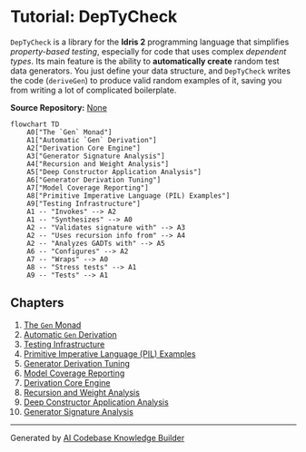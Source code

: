 # Tutorial: DepTyCheck

`DepTyCheck` is a library for the **Idris 2** programming language that simplifies *property-based testing*, especially for code that uses complex *dependent types*. Its main feature is the ability to **automatically create** random test data generators. You just define your data structure, and `DepTyCheck` writes the code (`deriveGen`) to produce valid random examples of it, saving you from writing a lot of complicated boilerplate.


**Source Repository:** [None](None)

```mermaid
flowchart TD
    A0["The `Gen` Monad"]
    A1["Automatic `Gen` Derivation"]
    A2["Derivation Core Engine"]
    A3["Generator Signature Analysis"]
    A4["Recursion and Weight Analysis"]
    A5["Deep Constructor Application Analysis"]
    A6["Generator Derivation Tuning"]
    A7["Model Coverage Reporting"]
    A8["Primitive Imperative Language (PIL) Examples"]
    A9["Testing Infrastructure"]
    A1 -- "Invokes" --> A2
    A1 -- "Synthesizes" --> A0
    A2 -- "Validates signature with" --> A3
    A2 -- "Uses recursion info from" --> A4
    A2 -- "Analyzes GADTs with" --> A5
    A6 -- "Configures" --> A2
    A7 -- "Wraps" --> A0
    A8 -- "Stress tests" --> A1
    A9 -- "Tests" --> A1
```

## Chapters

1. [The `Gen` Monad](01_the__gen__monad.md)
2. [Automatic `Gen` Derivation](02_automatic__gen__derivation.md)
3. [Testing Infrastructure](03_testing_infrastructure.md)
4. [Primitive Imperative Language (PIL) Examples](04_primitive_imperative_language__pil__examples.md)
5. [Generator Derivation Tuning](05_generator_derivation_tuning.md)
6. [Model Coverage Reporting](06_model_coverage_reporting.md)
7. [Derivation Core Engine](07_derivation_core_engine.md)
8. [Recursion and Weight Analysis](08_recursion_and_weight_analysis.md)
9. [Deep Constructor Application Analysis](09_deep_constructor_application_analysis.md)
10. [Generator Signature Analysis](10_generator_signature_analysis.md)


---

Generated by [AI Codebase Knowledge Builder](https://github.com/The-Pocket/Tutorial-Codebase-Knowledge)